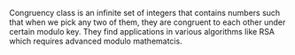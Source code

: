 Congruency class is an infinite set of integers that contains numbers such that when we pick any two of them, they are congruent to each other under certain modulo key. They find applications in various algorithms like RSA which requires advanced modulo mathematcis.
